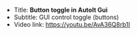 - Title:      **Button toggle in AutoIt Gui**
- Subtitle:   GUI control toggle (buttons)
- Video link: https://youtu.be/AvA36Q8rb1I

